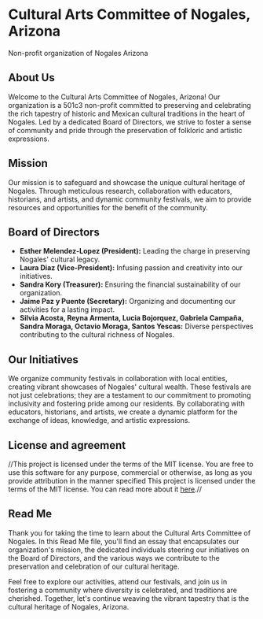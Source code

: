 # Cultural Arts Committee of Nogales, Arizona
Non-profit organization of Nogales Arizona
## About Us

Welcome to the Cultural Arts Committee of Nogales, Arizona! Our organization is a 501c3 non-profit committed to preserving and celebrating the rich tapestry of historic and Mexican cultural traditions in the heart of Nogales. Led by a dedicated Board of Directors, we strive to foster a sense of community and pride through the preservation of folkloric and artistic expressions.

## Mission

Our mission is to safeguard and showcase the unique cultural heritage of Nogales. Through meticulous research, collaboration with educators, historians, and artists, and dynamic community festivals, we aim to provide resources and opportunities for the benefit of the community.

## Board of Directors

- **Esther Melendez-Lopez (President):** Leading the charge in preserving Nogales' cultural legacy.
- **Laura Diaz (Vice-President):** Infusing passion and creativity into our initiatives.
- **Sandra Kory (Treasurer):** Ensuring the financial sustainability of our organization.
- **Jaime Paz y Puente (Secretary):** Organizing and documenting our activities for a lasting impact.
- **Silvia Acosta, Reyna Armenta, Lucia Bojorquez, Gabriela Campaña, Sandra Moraga, Octavio Moraga, Santos Yescas:** Diverse perspectives contributing to the cultural richness of Nogales.

## Our Initiatives

We organize community festivals in collaboration with local entities, creating vibrant showcases of Nogales' cultural wealth. These festivals are not just celebrations; they are a testament to our commitment to promoting inclusivity and fostering pride among our residents. By collaborating with educators, historians, and artists, we create a dynamic platform for the exchange of ideas, knowledge, and artistic expressions.

## License and agreement 
//This project is licensed under the terms of the MIT license. You are free to use this  software for any purpose, commercial or otherwise, as long as you provide attribution in the manner specified
This project is licensed under the terms of the MIT license. You can read more about it [here](http://opensource.org/licenses/MIT).//


## Read Me

Thank you for taking the time to learn about the Cultural Arts Committee of Nogales. In this Read Me file, you'll find an essay that encapsulates our organization's mission, the dedicated individuals steering our initiatives on the Board of Directors, and the various ways we contribute to the preservation and celebration of our cultural heritage.

Feel free to explore our activities, attend our festivals, and join us in fostering a community where diversity is celebrated, and traditions are cherished. Together, let's continue weaving the vibrant tapestry that is the cultural heritage of Nogales, Arizona.

